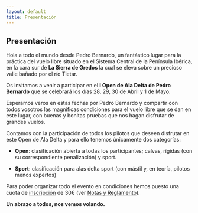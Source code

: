 ```yaml
---
layout: default
title: Presentación
---
```


## Presentación

Hola a todo el mundo desde Pedro Bernardo, un fantástico lugar para la práctica del vuelo libre situado en el Sistema Central de la Península Ibérica, en la cara sur de **La Sierra de Gredos** la cual se eleva sobre un precioso valle bañado por el río Tietar.

Os invitamos a venir a participar en el **I Open de Ala Delta de Pedro Bernardo** que se celebrará los días 28, 29, 30 de Abril y 1 de Mayo.

Esperamos veros en estas fechas por Pedro Bernardo y compartir con todos vosotros las magníficas condiciones para el vuelo libre que se dan en este lugar, con buenas y bonitas pruebas que nos hagan disfrutar de grandes vuelos.

Contamos con  la participación de todos los pilotos que deseen disfrutar en este Open de Ala Delta y para ello tenemos únicamente dos categorías:

* **Open**: clasificación abierta a todas los participantes; calvas, rígidas (con su correspondiente penalización) y sport.

* **Sport**: clasificación para alas delta sport (con mástil y, en teoría, pilotos menos expertos)

Para poder organizar todo el evento en condiciones hemos puesto una cuota de [inscripción](inscripcion.html "Formulario de inscripción") de 30€ (ver [Notas y Reglamento](reglamento.html)).

**Un abrazo a todos, nos vemos volando.**


